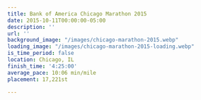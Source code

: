 ```yaml
---
title: Bank of America Chicago Marathon 2015
date: 2015-10-11T00:00:00-05:00
description: ''
url: ''
background_image: "/images/chicago-marathon-2015.webp"
loading_image: "/images/chicago-marathon-2015-loading.webp"
is_time_period: false
location: Chicago, IL
finish_time: '4:25:00'
average_pace: 10:06 min/mile
placement: 17,221st

---
```


